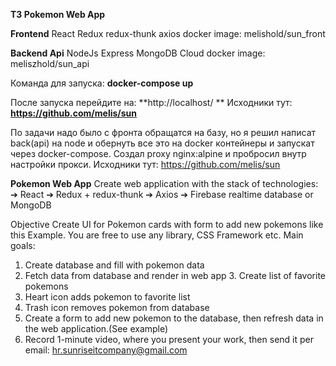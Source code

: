 **ТЗ Pokemon Web App**

**Frontend**
React Redux redux-thunk axios
docker image: melishold/sun_front

**Backend Api**
NodeJs Express MongoDB Cloud
docker image: meliszhold/sun_api

Команда для запуска: **docker-compose up**

После запуска перейдите на: **http://localhost/
**
Исходники тут: **https://github.com/melis/sun**

По задачи надо было с фронта обращатся на базу, но я решил написат back(api) на node и обернуть все это на docker контейнеры и запускат через docker-compose. Создал proxy nginx:alpine и пробросил внутр настройки прокси. Исходники тут: https://github.com/melis/sun

**Pokemon Web App**
Create web application with the stack of technologies: ➔ React
➔ Redux + redux-thunk
➔ Axios
➔ Firebase realtime database or MongoDB

Objective
Create UI for Pokemon cards with form to add new pokemons like this Example. You are free to use any library, CSS Framework etc.
Main goals:

1. Create database and fill with pokemon data
2. Fetch data from database and render in web app 3. Create list of favorite pokemons
3. Heart icon adds pokemon to favorite list
4. Trash icon removes pokemon from database
5. Create a form to add new pokemon to the database, then refresh data in the web application.(See example)
6. Record 1-minute video, where you present your work, then send it per email: hr.sunriseitcompany@gmail.com
